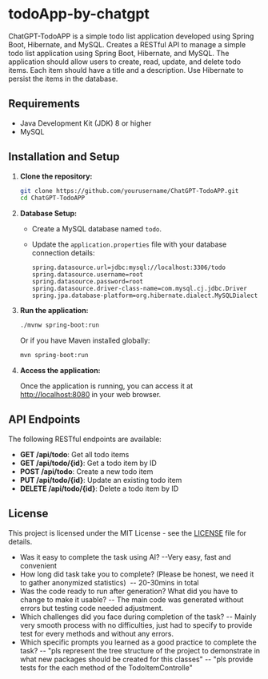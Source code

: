 # todoApp-by-chatgpt

ChatGPT-TodoAPP is a simple todo list application developed using Spring Boot, Hibernate, and MySQL.
Creates a RESTful API to manage a simple todo list application using Spring Boot, Hibernate, and MySQL. The application should allow users to create, read, update, and delete todo items. Each item should have a title and a description. Use Hibernate to persist the items in the database.

## Requirements

- Java Development Kit (JDK) 8 or higher
- MySQL

## Installation and Setup

1. **Clone the repository:**

    ```bash
    git clone https://github.com/yourusername/ChatGPT-TodoAPP.git
    cd ChatGPT-TodoAPP
    ```

2. **Database Setup:**

    - Create a MySQL database named `todo`.
    - Update the `application.properties` file with your database connection details:
    
        ```properties
        spring.datasource.url=jdbc:mysql://localhost:3306/todo
        spring.datasource.username=root
        spring.datasource.password=root
        spring.datasource.driver-class-name=com.mysql.cj.jdbc.Driver
        spring.jpa.database-platform=org.hibernate.dialect.MySQLDialect
        ```

3. **Run the application:**

    ```bash
    ./mvnw spring-boot:run
    ```

    Or if you have Maven installed globally:

    ```bash
    mvn spring-boot:run
    ```

4. **Access the application:**

    Once the application is running, you can access it at [http://localhost:8080](http://localhost:8080) in your web browser.

## API Endpoints

The following RESTful endpoints are available:

- **GET /api/todo**: Get all todo items
- **GET /api/todo/{id}**: Get a todo item by ID
- **POST /api/todo**: Create a new todo item
- **PUT /api/todo/{id}**: Update an existing todo item
- **DELETE /api/todo/{id}**: Delete a todo item by ID

## License

This project is licensed under the MIT License - see the [LICENSE](LICENSE) file for details.


- Was it easy to complete the task using AI? --Very easy, fast and convenient
- How long did task take you to complete? (Please be honest, we need it to gather anonymized statistics)  -- 20-30mins in total
- Was the code ready to run after generation? What did you have to change to make it usable? -- The main code was generated without errors but testing code needed adjustment.
- Which challenges did you face during completion of the task? -- Mainly very smooth process with no difficulties, just had to specify to provide test for every methods and without any errors.
- Which specific prompts you learned as a good practice to complete the task?
 -- "pls represent the tree structure of the project to demonstrate in what new packages should be created for this classes"
 -- "pls provide tests for the each method of the TodoItemControlle"
